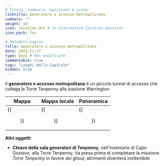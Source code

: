 ```yaml
---
# Titolo, sommario, posizione e icona
linktitle: Generatore e accesso metropolitana
summary: ""
weight: 10
icon: location-dot # in alternativa location-question
icon_pack: fas

# Metadata pagina
title: Generatore e accesso metropolitana
date: 2022-11-17
type: book # Non modificare
commentable: true
tags: "Luoghi della Capitale"
hidden: true
---
```



<div class="fo3">

Il **generatore e accesso metropolitana** è un piccolo tunnel di accesso che collega la Torre Tenpenny alla stazione Warrington.

| Mappa | Mappa locale | Panoramica |
| ----- | ------------ | ---------- |
| {{<figure src="fo3/Warrington_Station_loc.webp">}}  | {{<figure src="fo3/Metro_Metro_Access_&_Generator.webp">}}  |  {{<figure src="fo3/Metro_access_and_generator.webp">}} |


**Altri oggetti**:
- **Chiave della sala generatori di Tenpenny**, nell'inventario di Capo Gustavo, alla Torre Tenpenny. Va presa prima di completare la missione *Torre Tenpenny* in favore dei ghoul, altrimenti diventerà inottenibile

</div>

